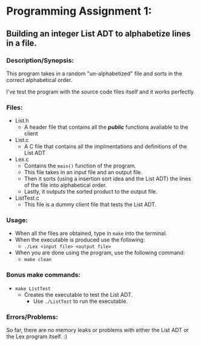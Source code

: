 # Programming Assignment 1:
## Building an integer List ADT to alphabetize lines in a file.

### Description/Synopsis:
This program takes in a random "un-alphabetized" file and sorts in the correct alphabetical order.

I've test the program with the source code files itself and it works perfectly.

### Files:
- List.h
  - A header file that contains all the ***public*** functions avaliable to the client
- List.c
  - A C file that contains all the implmentations and definitions of the List ADT
- Lex.c
  - Contains the `main()` function of the program.
  - This file takes in an input file and an output file.
  - Then it sorts (using a insertion sort idea and the List ADT) the lines of the file into alphabetical order.
  - Lastly, it outputs the sorted product to the output file.
- ListTest.c
  - This file is a dummy client file that tests the List ADT.

### Usage:
- When all the files are obtained, type in `make` into the terminal.
- When the executable is produced use the following:
  - `./Lex <input file> <output file>`
- When you are done using the program, use the following command:
  - `make clean`

### Bonus make commands:
- `make ListTest`
  - Creates the executable to test the List ADT.
    - Use `./ListTest` to run the executable.

### Errors/Problems:

So far, there are no memory leaks or problems with either the List ADT or the Lex program itself. :)